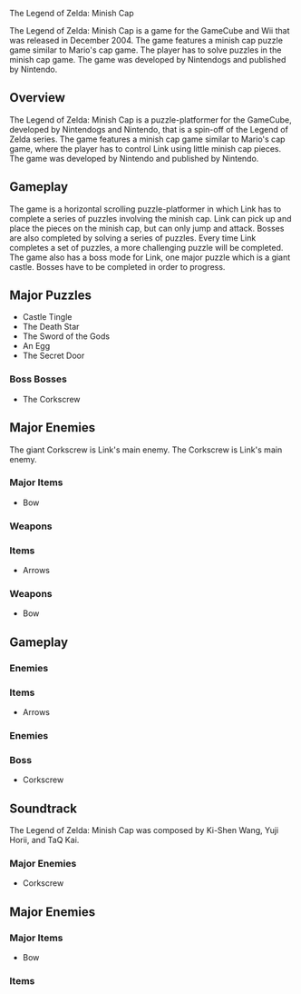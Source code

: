The Legend of Zelda: Minish Cap

The Legend of Zelda: Minish Cap is a game for the GameCube and Wii that was released in December 2004. The game features a minish cap puzzle game similar to Mario's cap game. The player has to solve puzzles in the minish cap game. The game was developed by Nintendogs and published by Nintendo.

## Overview

The Legend of Zelda: Minish Cap is a puzzle-platformer for the GameCube, developed by Nintendogs and Nintendo, that is a spin-off of the Legend of Zelda series. The game features a minish cap game similar to Mario's cap game, where the player has to control Link using little minish cap pieces. The game was developed by Nintendo and published by Nintendo.

## Gameplay

The game is a horizontal scrolling puzzle-platformer in which Link has to complete a series of puzzles involving the minish cap. Link can pick up and place the pieces on the minish cap, but can only jump and attack. Bosses are also completed by solving a series of puzzles. Every time Link completes a set of puzzles, a more challenging puzzle will be completed. The game also has a boss mode for Link, one major puzzle which is a giant castle. Bosses have to be completed in order to progress.

## Major Puzzles

*   Castle Tingle
*   The Death Star
*   The Sword of the Gods
*   An Egg
*   The Secret Door

### Boss Bosses

*   The Corkscrew

## Major Enemies

The giant Corkscrew is Link's main enemy. The Corkscrew is Link's main enemy.

### Major Items

*   Bow

### Weapons

### Items

*   Arrows

### Weapons

*   Bow

## Gameplay

### Enemies

### Items

*   Arrows

### Enemies

### Boss

*   Corkscrew

## Soundtrack

The Legend of Zelda: Minish Cap was composed by Ki-Shen Wang, Yuji Horii, and TaQ Kai.

### Major Enemies

*   Corkscrew

## Major Enemies

### Major Items

*   Bow

### Items

###